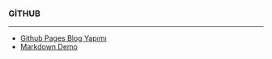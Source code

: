 ### GİTHUB
---
+ [Github Pages Blog Yapımı](https://e-bergi.com/y/gh-blog/)
+ [Markdown Demo](https://markdown-it.github.io/)

